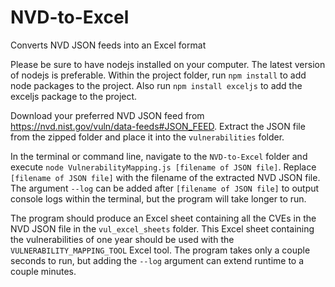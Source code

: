 # NVD-to-Excel
Converts NVD JSON feeds into an Excel format

Please be sure to have nodejs installed on your computer. The latest version of nodejs is preferable.
Within the project folder, run `npm install` to add node packages to the project.
Also run `npm install exceljs` to add the exceljs package to the project.

Download your preferred NVD JSON feed from https://nvd.nist.gov/vuln/data-feeds#JSON_FEED. Extract the JSON file from the zipped folder and place it into the `vulnerabilities` folder.

In the terminal or command line, navigate to the `NVD-to-Excel` folder and execute `node VulnerabilityMapping.js [filename of JSON file]`. Replace `[filename of JSON file]` with the filename of the extracted NVD JSON file. The argument `--log` can be added after `[filename of JSON file]` to output console logs within the terminal, but the program will take longer to run.

The program should produce an Excel sheet containing all the CVEs in the NVD JSON file in the `vul_excel_sheets` folder. This Excel sheet containing the vulnerabilities of one year should be used with the `VULNERABILITY_MAPPING_TOOL` Excel tool. The program takes only a couple seconds to run, but adding the `--log` argument can extend runtime to a couple minutes.

